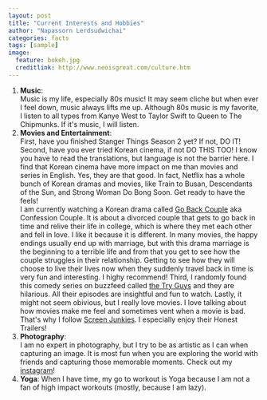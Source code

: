 ```yaml
---
layout: post
title: "Current Interests and Hobbies"
author: "Napassorn Lerdsudwichai"
categories: facts
tags: [sample]
image:
  feature: bokeh.jpg
  creditlink: http://www.neoisgreat.com/culture.htm
---
```


1. **Music**:  
Music is my life, especially 80s music! It may seem cliche but when ever I feel down, music always lifts me up. Although 80s music is 
my favorite, I listen to all types from Kanye West to Taylor Swift to Queen to The Chipmunks. If it's music, I will listen.
2. **Movies and Entertainment**:  
First, have you finished Stanger Things Season 2 yet? If not, DO IT!
Second, have you ever tried Korean cinema, if not DO THIS TOO! I know you have to read the translations, but language is not the barrier here. I find that Korean cinema have more impact on me than movies and series in English. Yes, they are that good. In fact, Netflix has a whole bunch of Korean dramas and movies, like Train to Busan, Descendants of the Sun, and Strong Woman Do Bong Soon. Get ready to have the feels!   
I am currently watching a Korean drama called [Go Back Couple](http://asianwiki.com/Go_Back_Couple) aka Confession Couple. It is about a divorced couple that gets to go back in time and relive their life in college, which is where they met each other and fell in love. I like it because it is different. In many movies, the happy endings usually end up with marriage, but with this drama marriage is the beginning to a terrible life and from that you get to see how the couple struggles in their relationship. Getting to see how they will choose to live their lives now when they suddenly travel back in time is very fun and interesting. I highy recommend!
Third, I randomly found this comedy series on buzzfeed called [the Try Guys](https://www.buzzfeed.com/tryguys) and they are hilarious. All their episodes are insightful and fun to watch.
Lastly, it might not seem obivious, but I really love movies. I love talking about how movies make me feel and sometimes vent when a movie is bad. That's why I follow [Screen Junkies](http://www.screenjunkies.com/). I especially enjoy their Honest Trailers!
3. **Photography**:  
I am no expert in photography, but I try to be as artistic as I can when capturing an image. It is most fun when you are exploring the world with friends and capturing those memorable moments. Check out my [instagram](https://www.instagram.com/napassor.n/)!
4. **Yoga**:
When I have time, my go to workout is Yoga because I am not a fan of high impact workouts (mostly, because I am lazy).
